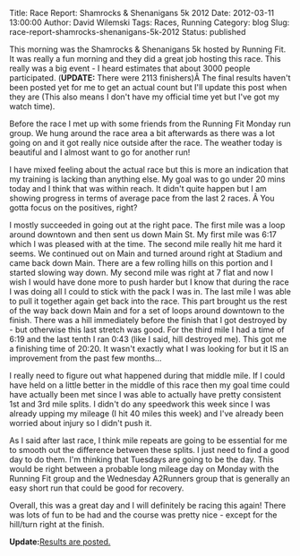 Title: Race Report: Shamrocks & Shenanigans 5k 2012
Date: 2012-03-11 13:00:00
Author: David Wilemski
Tags: Races, Running
Category: blog
Slug: race-report-shamrocks-shenanigans-5k-2012
Status: published

This morning was the Shamrocks & Shenanigans 5k hosted by Running Fit.
It was really a fun morning and they did a great job hosting this race.
This really was a big event - I heard estimates that about 3000 people
participated. (**UPDATE:** There were 2113 finishers)Â The final results
haven't been posted yet for me to get an actual count but I'll update
this post when they are (This also means I don't have my official time
yet but I've got my watch time).

Before the race I met up with some friends from the Running Fit Monday
run group. We hung around the race area a bit afterwards as there was a
lot going on and it got really nice outside after the race. The weather
today is beautiful and I almost want to go for another run\!

I have mixed feeling about the actual race but this is more an
indication that my training is lacking than anything else. My goal was
to go under 20 mins today and I think that was within reach. It didn't
quite happen but I am showing progress in terms of average pace from the
last 2 races. Â You gotta focus on the positives, right?

I mostly succeeded in going out at the right pace. The first mile was a
loop around downtown and then sent us down Main St. My first mile was
6:17 which I was pleased with at the time. The second mile really hit me
hard it seems. We continued out on Main and turned around right at
Stadium and came back down Main. There are a few rolling hills on this
portion and I started slowing way down. My second mile was right at 7
flat and now I wish I would have done more to push harder but I know
that during the race I was doing all I could to stick with the pack I
was in. The last mile I was able to pull it together again get back into
the race. This part brought us the rest of the way back down Main and
for a set of loops around downtown to the finish. There was a hill
immediately before the finish that I got destroyed by - but otherwise
this last stretch was good. For the third mile I had a time of 6:19 and
the last tenth I ran 0:43 (like I said, hill destroyed me). This got me
a finishing time of 20:20. It wasn't exactly what I was looking for but
it IS an improvement from the past few months...

I really need to figure out what happened during that middle mile. If I
could have held on a little better in the middle of this race then my
goal time could have actually been met since I was able to actually have
pretty consistent 1st and 3rd mile splits. I didn't do any speedwork
this week since I was already upping my mileage (I hit 40 miles this
week) and I've already been worried about injury so I didn't push it.

As I said after last race, I think mile repeats are going to be
essential for me to smooth out the difference between these splits. I
just need to find a good day to do them. I'm thinking that Tuesdays are
going to be the day. This would be right between a probable long mileage
day on Monday with the Running Fit group and the Wednesday A2Runners
group that is generally an easy short run that could be good for
recovery.

Overall, this was a great day and I will definitely be racing this
again\! There was lots of fun to be had and the course was pretty nice -
except for the hill/turn right at the finish.

**Update:**[Results are
posted.](http://www.rftiming.net/index.php?option=com_content&view=article&id=36&Itemid=47)
